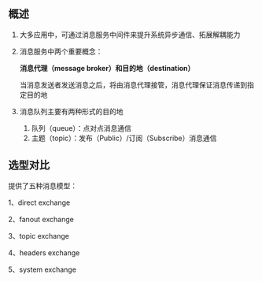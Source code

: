 ## 概述

1. 大多应用中，可通过消息服务中间件来提升系统异步通信、拓展解耦能力

2. 消息服务中两个重要概念：

   **消息代理（message broker）**和**目的地（destination）**

   当消息发送者发送消息之后，将由消息代理接管，消息代理保证消息传递到指定目的地

3. 消息队列主要有两种形式的目的地
   1. 队列（queue）：点对点消息通信
   2. 主题（topic）：发布（Public）/订阅（Subscribe）消息通信

## 选型对比

提供了五种消息模型：

1、direct exchange

2、fanout exchange

3、topic exchange

4、headers exchange

5、system exchange
